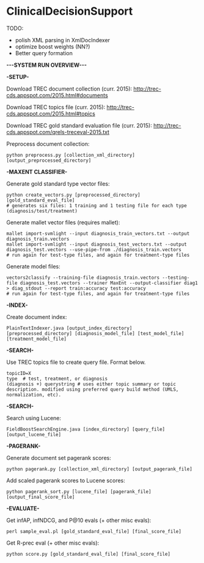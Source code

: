 # ClinicalDecisionSupport

TODO:

- polish XML parsing in XmlDocIndexer
- optimize boost weights (NN?)
- Better query formation

**---SYSTEM RUN OVERVIEW---**

**-SETUP-**

Download TREC document collection (curr. 2015): http://trec-cds.appspot.com/2015.html#documents

Download TREC topics file (curr. 2015): http://trec-cds.appspot.com/2015.html#topics

Download TREC gold standard evaluation file (curr. 2015): http://trec-cds.appspot.com/qrels-treceval-2015.txt


Preprocess document collection:

	python preprocess.py [collection_xml_directory] [output_preprocessed_directory]
	
	
**-MAXENT CLASSIFIER-**

Generate gold standard type vector files:

	python create_vectors.py [preprocessed_directory] [gold_standard_eval_file]
	# generates six files: 1 training and 1 testing file for each type (diagnosis/test/treatment)

Generate mallet vector files (requires mallet):

	mallet import-svmlight --input diagnosis_train_vectors.txt --output diagnosis_train.vectors
	mallet import-svmlight --input diagnosis_test_vectors.txt --output diagnosis_test.vectors --use-pipe-from ./diagnosis_train.vectors
	# run again for test-type files, and again for treatment-type files
	
Generate model files:

	vectors2classify --training-file diagnosis_train.vectors --testing-file diagnosis_test.vectors --trainer MaxEnt --output-classifier diag1 > diag_stdout --report train:accuracy test:accuracy
	# run again for test-type files, and again for treatment-type files
	
	
**-INDEX-**

Create document index:

	PlainTextIndexer.java [output_index_directory] [preprocessed_directory] [diagnosis_model_file] [test_model_file] [treatment_model_file]
	
	
**-SEARCH-**

Use TREC topics file to create query file. Format below.

	topicID=X
	type  # test, treatment, or diagnosis
	(diagnosis +) querystring # uses either topic summary or topic description. modified using preferred query build method (UMLS, normalization, etc).
	
	
**-SEARCH-**

Search using Lucene:

	FieldBoostSearchEngine.java [index_directory] [query_file] [output_lucene_file]


**-PAGERANK-**

Generate document set pagerank scores:

	python pagerank.py [collection_xml_directory] [output_pagerank_file]
	
Add scaled pagerank scores to Lucene scores:

	python pagerank_sort.py [lucene_file] [pagerank_file] [output_final_score_file]
	
	
**-EVALUATE-**

Get infAP, infNDCG, and P@10 evals (+ other misc evals):

	perl sample_eval.pl [gold_standard_eval_file] [final_score_file]
	
Get R-prec eval (+ other misc evals):

	python score.py [gold_standard_eval_file] [final_score_file]
	
